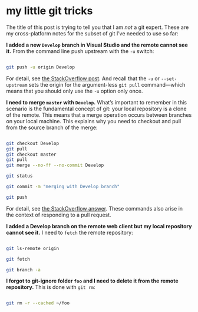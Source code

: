 # my little git tricks

The title of this post is trying to tell you that I am _not_ a git expert. These are my cross-platform notes for the subset of git I’ve needed to use so far:

**I added a new `Develop` branch in Visual Studio and the remote cannot see it.** From the command line push upstream with the `-u` switch:

```bash

git push -u origin Develop

```

For detail, see [the StackOverflow post](https://stackoverflow.com/questions/2765421/how-do-i-push-a-new-local-branch-to-a-remote-git-repository-and-track-it-too). And recall that the `-u` or `--set-upstream` sets the origin for the argument-less `git pull` command—which means that you should only use the `-u` option only once.

**I need to merge `master` with `Develop`.** What’s important to remember in this scenario is the fundamental concept of git: your local repository is a clone of the remote. This means that a merge operation occurs between branches on your local machine. This explains why you need to checkout and pull from the source branch of the merge:

```bash

git checkout Develop
git pull
git checkout master
git pull
git merge --no-ff --no-commit Develop

git status

git commit -m "merging with Develop branch"

git push

```

For detail, see [the StackOverflow answer](https://stackoverflow.com/a/29048781/22944). These commands also arise in the context of responding to a pull request.

**I added a Develop branch on the remote web client but my local repository cannot see it.** I need to `fetch` the remote repository:

```bash

git ls-remote origin

git fetch

git branch -a

```

**I forgot to git-ignore folder `foo` and I need to delete it from the remote repository.** This is done with `git rm`:

```bash

git rm -r --cached ~/foo

```
